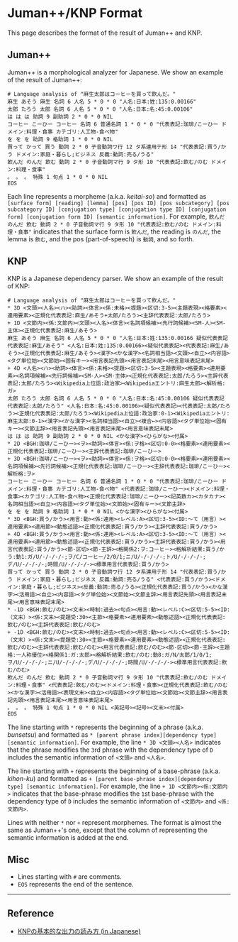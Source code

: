 # Juman++/KNP Format

This page describes the format of the result of Juman++ and KNP.

## Juman++

Juman++ is a morphological analyzer for Japanese.
We show an example of the result of Juman++:

```
# Language analysis of "麻生太郎はコーヒーを買って飲んだ。"
麻生 あそう 麻生 名詞 6 人名 5 * 0 * 0 "人名:日本:姓:135:0.00166"
太郎 たろう 太郎 名詞 6 人名 5 * 0 * 0 "人名:日本:名:45:0.00106"
は は は 助詞 9 副助詞 2 * 0 * 0 NIL
コーヒー こーひー コーヒー 名詞 6 普通名詞 1 * 0 * 0 "代表表記:珈琲/こーひー ドメイン:料理・食事 カテゴリ:人工物-食べ物"
を を を 助詞 9 格助詞 1 * 0 * 0 NIL
買って かって 買う 動詞 2 * 0 子音動詞ワ行 12 タ系連用テ形 14 "代表表記:買う/かう ドメイン:家庭・暮らし;ビジネス 反義:動詞:売る/うる"
飲んだ のんだ 飲む 動詞 2 * 0 子音動詞マ行 9 タ形 10 "代表表記:飲む/のむ ドメイン:料理・食事"
。 。 。 特殊 1 句点 1 * 0 * 0 NIL
EOS
```

Each line represents a morpheme (a.k.a. *keitai-so*) and formatted as `[surface form] [reading] [lemma] [pos] [pos ID] [pos subcategory] [pos subcategory ID] [conjugation type] [conjugation type ID] [conjugation form] [conjugation form ID] [semantic information]`.
For example, `飲んだ のんだ 飲む 動詞 2 * 0 子音動詞マ行 9 タ形 10 "代表表記:飲む/のむ ドメイン:料理・食事"` indicates that the surface form is `飲んだ`, the reading is `のんだ`, the lemma is `飲む`, and the pos (part-of-speech) is `動詞`, and so forth.

## KNP

KNP is a Japanese dependency parser.
We show an example of the result of KNP:

```
# Language analysis of "麻生太郎はコーヒーを買って飲んだ。"
* 3D <文頭><人名><ハ><助詞><体言><係:未格><提題><区切:3-5><主題表現><格要素><連用要素><正規化代表表記:麻生/あそう+太郎/たろう><主辞代表表記:太郎/たろう>
+ 1D <文節内><係:文節内><文頭><人名><体言><名詞項候補><先行詞候補><SM-人><SM-主体><正規化代表表記:麻生/あそう>
麻生 あそう 麻生 名詞 6 人名 5 * 0 * 0 "人名:日本:姓:135:0.00166 疑似代表表記 代表表記:麻生/あそう" <人名:日本:姓:135:0.00166><疑似代表表記><代表表記:麻生/あそう><正規化代表表記:麻生/あそう><漢字><かな漢字><名詞相当語><文頭><自立><内容語><タグ単位始><文節始><固有キー><用言表記先頭><用言表記末尾><用言意味表記末尾>
+ 4D <人名><ハ><助詞><体言><係:未格><提題><区切:3-5><主題表現><格要素><連用要素><名詞項候補><先行詞候補><SM-人><SM-主体><正規化代表表記:太郎/たろう><主辞代表表記:太郎/たろう><Wikipedia上位語:政治家><Wikipediaエントリ:麻生太郎><解析格:ガ>
太郎 たろう 太郎 名詞 6 人名 5 * 0 * 0 "人名:日本:名:45:0.00106 疑似代表表記 代表表記:太郎/たろう" <人名:日本:名:45:0.00106><疑似代表表記><代表表記:太郎/たろう><正規化代表表記:太郎/たろう><Wikipedia上位語:政治家:0-1><Wikipediaエントリ:麻生太郎:0-1><漢字><かな漢字><名詞相当語><自立><複合←><内容語><タグ単位始><固有キー><文節主辞><用言表記先頭><用言表記末尾><用言意味表記末尾>
は は は 助詞 9 副助詞 2 * 0 * 0 NIL <かな漢字><ひらがな><付属>
* 2D <BGH:珈琲/こーひー><ヲ><助詞><体言><係:ヲ格><区切:0-0><格要素><連用要素><正規化代表表記:珈琲/こーひー><主辞代表表記:珈琲/こーひー>
+ 3D <BGH:珈琲/こーひー><ヲ><助詞><体言><係:ヲ格><区切:0-0><格要素><連用要素><名詞項候補><先行詞候補><正規化代表表記:珈琲/こーひー><主辞代表表記:珈琲/こーひー><解析格:ヲ>
コーヒー こーひー コーヒー 名詞 6 普通名詞 1 * 0 * 0 "代表表記:珈琲/こーひー ドメイン:料理・食事 カテゴリ:人工物-食べ物" <代表表記:珈琲/こーひー><ドメイン:料理・食事><カテゴリ:人工物-食べ物><正規化代表表記:珈琲/こーひー><記英数カ><カタカナ><名詞相当語><自立><内容語><タグ単位始><文節始><固有キー><文節主辞>
を を を 助詞 9 格助詞 1 * 0 * 0 NIL <かな漢字><ひらがな><付属>
* 3D <BGH:買う/かう><用言:動><係:連用><レベル:A><区切:3-5><ID:〜て（用言）><連用要素><連用節><動態述語><正規化代表表記:買う/かう><主辞代表表記:買う/かう>
+ 4D <BGH:買う/かう><用言:動><係:連用><レベル:A><区切:3-5><ID:〜て（用言）><連用要素><連用節><動態述語><正規化代表表記:買う/かう><主辞代表表記:買う/かう><用言代表表記:買う/かう><節-区切><節-主辞><格関係2:ヲ:コーヒー><格解析結果:買う/かう:動1:ガ/U/-/-/-/-;ヲ/C/コーヒー/2/0/1;ニ/U/-/-/-/-;ト/U/-/-/-/-;デ/U/-/-/-/-;時間/U/-/-/-/-><標準用言代表表記:買う/かう>
買って かって 買う 動詞 2 * 0 子音動詞ワ行 12 タ系連用テ形 14 "代表表記:買う/かう ドメイン:家庭・暮らし;ビジネス 反義:動詞:売る/うる" <代表表記:買う/かう><ドメイン:家庭・暮らし;ビジネス><反義:動詞:売る/うる><正規化代表表記:買う/かう><かな漢字><活用語><自立><内容語><タグ単位始><文節始><文節主辞><用言表記先頭><用言表記末尾><用言意味表記末尾>
* -1D <BGH:飲む/のむ><文末><時制:過去><句点><用言:動><レベル:C><区切:5-5><ID:（文末）><係:文末><提題受:30><主節><格要素><連用要素><動態述語><正規化代表表記:飲む/のむ><主辞代表表記:飲む/のむ>
+ -1D <BGH:飲む/のむ><文末><時制:過去><句点><用言:動><レベル:C><区切:5-5><ID:（文末）><係:文末><提題受:30><主節><格要素><連用要素><動態述語><正規化代表表記:飲む/のむ><主辞代表表記:飲む/のむ><用言代表表記:飲む/のむ><節-区切><節-主辞><主題格:一人称優位><格関係1:ガ:太郎><格解析結果:飲む/のむ:動8:ガ/N/太郎/1/0/1;ヲ/U/-/-/-/-;ニ/U/-/-/-/-;デ/U/-/-/-/-;時間/U/-/-/-/-><標準用言代表表記:飲む/のむ>
飲んだ のんだ 飲む 動詞 2 * 0 子音動詞マ行 9 タ形 10 "代表表記:飲む/のむ ドメイン:料理・食事" <代表表記:飲む/のむ><ドメイン:料理・食事><正規化代表表記:飲む/のむ><かな漢字><活用語><表現文末><自立><内容語><タグ単位始><文節始><文節主辞><用言表記先頭><用言表記末尾><用言意味表記末尾>
。 。 。 特殊 1 句点 1 * 0 * 0 NIL <英記号><記号><文末><付属>
EOS
```

The line starting with `*` represents the beginning of a phrase (a.k.a. *bunsetsu*) and formatted as `* [parent phrase index][dependency type] [semantic information]`.
For example, the line `* 3D <文頭><人名>` indicates that the phrase modifies the `3`rd phrase with the dependency type of `D` includes the semantic information of `<文頭>` and `<人名>`.

The line starting with `+` represents the beginning of a base-phrase (a.k.a. *kihon-ku*) and formatted as `+ [parent base-phrase index][dependency type] [semantic information]`.
For example, the line `+ 1D <文節内><係:文節内>` indicates that the base-phrase modifies the `1`st base-phrase with the dependency type of `D` includes the semantic information of `<文節内>` and `<係:文節内>`.

Lines with neither `*` nor `+` represent morphemes.
The format is almost the same as Juman++'s one, except that the column of representing the semantic information is added at the end.

## Misc

- Lines starting with `#` are comments.
- `EOS` represents the end of the sentence.

---

## Reference

- [KNPの基本的な出力の読み方 (in Japanese)](http://cr.fvcrc.i.nagoya-u.ac.jp/~sasano/knp/format.html)

